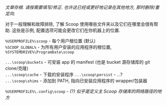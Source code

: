 _文章存根. 请按需要填写/修正. 也许这已经或更好地记录在其他地方, 那时删除/重定向._

对于一般理解和故障排除, 了解 Scoop 使用哪些文件夹以及它们在哪里会很有帮助. 这些是示例, 配置选项可能会更改它们在你机器上的位置.

`%USERPROFILE%\scoop` - 每个用户根位置 (默认)  
`%SCOOP_GLOBAL%` - 为所有用户安装的应用程序的根位置, `%SYSTEMDRIVE%\ProgramData\scoop`  
  
`...\scoop\buckets` - 可安装 app 的 manifest (也是 bucket 源存储库的 git clone/克隆)  
`...\scoop\cache` - 下载的安装程序
`...\scoop\persist` - ...?  
`...\scoop\shims` - 添加到 PATH, 指向已安装应用程序的 wrapper/包装器  

`%USERPROFILE%\.config\scoop` - _(?) 似乎是定义主 Scoop 存储库的网络路径的地方_




